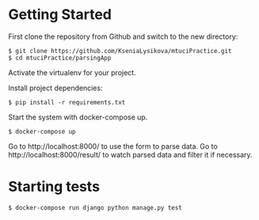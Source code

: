 # Getting Started

First clone the repository from Github and switch to the new directory:

    $ git clone https://github.com/KseniaLysikova/mtuciPractice.git
    $ cd mtuciPractice/parsingApp
    
Activate the virtualenv for your project.
    
Install project dependencies:

    $ pip install -r requirements.txt
    
    
Start the system with docker-compose up.

    $ docker-compose up

Go to http://localhost:8000/ to use the form to parse data.
Go to http://localhost:8000/result/ to watch parsed data and filter it if necessary.

# Starting tests

    $ docker-compose run django python manage.py test
